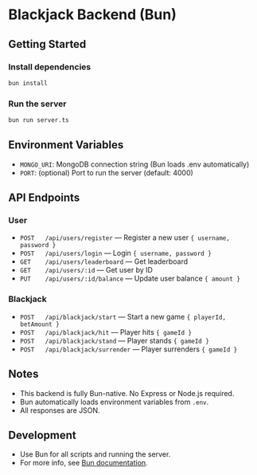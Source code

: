 # Blackjack Backend (Bun)

## Getting Started

### Install dependencies
```bash
bun install
```

### Run the server
```bash
bun run server.ts
```

## Environment Variables
- `MONGO_URI`: MongoDB connection string (Bun loads .env automatically)
- `PORT`: (optional) Port to run the server (default: 4000)

## API Endpoints

### User
- `POST   /api/users/register` — Register a new user `{ username, password }`
- `POST   /api/users/login` — Login `{ username, password }`
- `GET    /api/users/leaderboard` — Get leaderboard
- `GET    /api/users/:id` — Get user by ID
- `PUT    /api/users/:id/balance` — Update user balance `{ amount }`

### Blackjack
- `POST   /api/blackjack/start` — Start a new game `{ playerId, betAmount }`
- `POST   /api/blackjack/hit` — Player hits `{ gameId }`
- `POST   /api/blackjack/stand` — Player stands `{ gameId }`
- `POST   /api/blackjack/surrender` — Player surrenders `{ gameId }`

## Notes
- This backend is fully Bun-native. No Express or Node.js required.
- Bun automatically loads environment variables from `.env`.
- All responses are JSON.

## Development
- Use Bun for all scripts and running the server.
- For more info, see [Bun documentation](https://bun.sh/docs).
